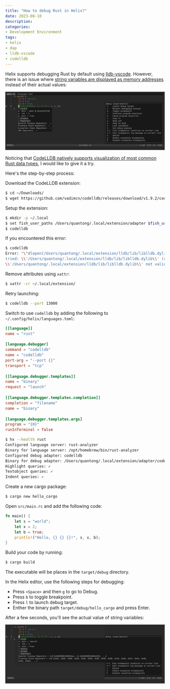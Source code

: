 ```yaml
---
title: "How to debug Rust in Helix?"
date: 2023-08-10
description:
categories:
- Development Environment
tags:
- helix
- dap
- lldb-vscode
- codelldb
---
```

Helix supports debugging Rust by default using [lldb-vscode](https://github.com/llvm/llvm-project/tree/main/lldb/tools/lldb-vscode).
However, there is an issue where [string variables are displayed as memory addresses](https://github.com/helix-editor/helix/issues/7007) instead of their actual values:

![lldb-vscode - string variables memory addresses](/2023/08/10/lldb-vscode-string-variables-memory-addresses.png)

Noticing that [CodeLLDB natively supports visualization of most common Rust data types](https://github.com/vadimcn/codelldb/blob/master/MANUAL.md#rust-language-support),
I would like to give it a try.

Here's the step-by-step process:

Download the CodeLLDB extension:

```sh
$ cd ~/Downloads/
$ wget https://github.com/vadimcn/codelldb/releases/download/v1.9.2/codelldb-aarch64-darwin.vsix
```

Setup the extension:

```sh
$ mkdir -p ~/.local
$ set fish_user_paths /Users/quantong/.local/extension/adapter $fish_user_paths
$ codelldb
```

If you encountered this error:

```sh
$ codelldb
Error: "\"dlopen(/Users/quantong/.local/extension/lldb/lib/liblldb.dylib, 0x0009): 
tried: \\'/Users/quantong/.local/extension/lldb/lib/liblldb.dylib\\' (code signature in <71492E0A-B915-3776-BCB8-266C07A85228> 
\\'/Users/quantong/.local/extension/lldb/lib/liblldb.dylib\\' not valid for use in process: library load disallowed by system policy)\""
```

Remove attributes using `xattr`:

```sh
$ xattr -cr ~/.local/extension/
```

Retry launching:

```sh
$ codelldb --port 13000
```

Switch to use `codelldb` by adding the following to `~/.config/helix/languages.toml`:

```toml
[[language]]
name = "rust"

[language.debugger]
command = "codelldb"
name = "codelldb"
port-arg = "--port {}"
transport = "tcp"

[[language.debugger.templates]]
name = "binary"
request = "launch"

[[language.debugger.templates.completion]]
completion = "filename"
name = "binary"

[language.debugger.templates.args]
program = "{0}"
runInTerminal = false
```

```sh
$ hx --health rust
Configured language server: rust-analyzer
Binary for language server: /opt/homebrew/bin/rust-analyzer
Configured debug adapter: codelldb
Binary for debug adapter: /Users/quantong/.local/extension/adapter/codelldb
Highlight queries: ✓
Textobject queries: ✓
Indent queries: ✓
```

Create a new cargo package:

```sh
$ cargo new hello_cargo
```

Open `src/main.rc` and add the following code:

```rust
fn main() {
    let s = "world";
    let x = 2;
    let b = true;
    println!("Hello, {} {} {}!", s, x, b);
}
```
Build your code by running:

```sh
$ cargo build
```

The executable will be places in the `target/debug` directory.

In the Helix editor, use the following steps for debugging:

- Press `<Space>` and then `g` to go to Debug.
- Press `b` to toggle breakpoint.
- Press `l` to launch debug target.
- Enther the binary path `target/debug/hello_cargo` and press Enter.

After a few seconds, you'll see the actual value of string variables:

![codelldb - string variables values](/2023/08/10/codelldb-string-variables-values.png)
